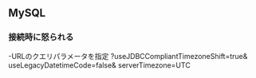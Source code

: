 ## MySQL
### 接続時に怒られる
-URLのクエリパラメータを指定  ?useJDBCCompliantTimezoneShift=true&
useLegacyDatetimeCode=false&
serverTimezone=UTC